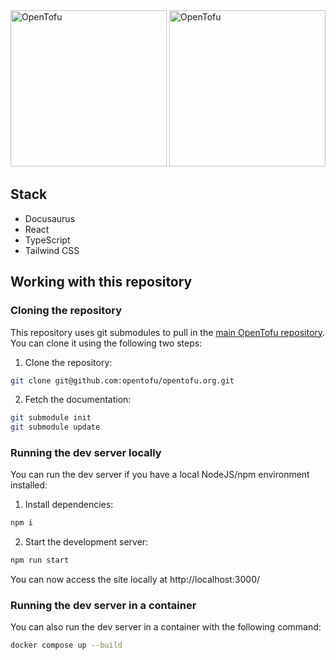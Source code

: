 <img src="./.github/logo-dark.svg#gh-dark-mode-only" alt="OpenTofu" width="250px" />
<img src="./.github/logo-light.svg#gh-light-mode-only" alt="OpenTofu" width="250px" />

## Stack

- Docusaurus
- React
- TypeScript
- Tailwind CSS

## Working with this repository

### Cloning the repository

This repository uses git submodules to pull in the [main OpenTofu repository](https://github.com/opentofu/opentofu).
You can clone it using the following two steps:

1. Clone the repository:

```bash
git clone git@github.com:opentofu/opentofu.org.git
```

2. Fetch the documentation:

```bash
git submodule init
git submodule update
```

### Running the dev server locally

You can run the dev server if you have a local NodeJS/npm environment installed:

1. Install dependencies:

```bash
npm i
```

2. Start the development server:

```bash
npm run start
```

You can now access the site locally at http://localhost:3000/

### Running the dev server in a container

You can also run the dev server in a container with the following command:

```bash
docker compose up --build
```
